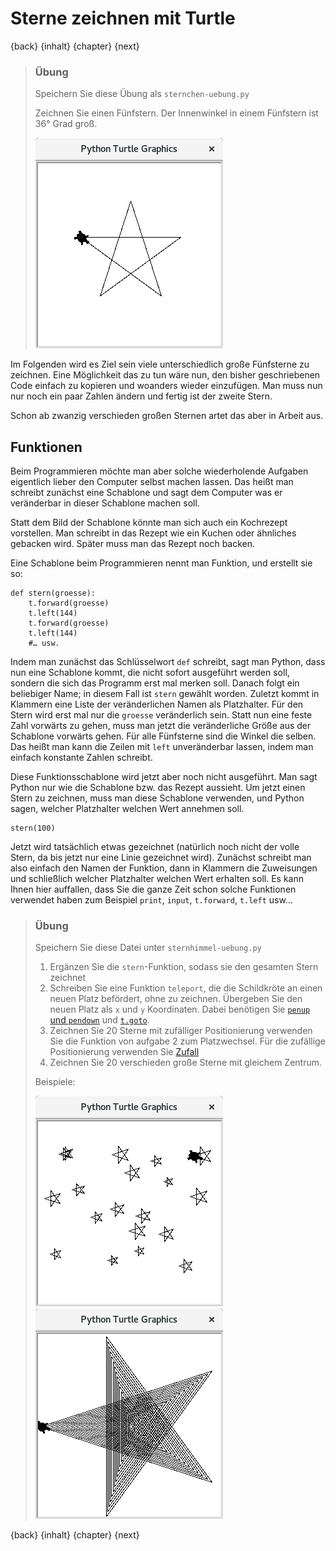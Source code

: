 # Sterne zeichnen mit Turtle

{back} {inhalt} {chapter} {next}

> ### Übung
>
> Speichern Sie diese Übung als `sternchen-uebung.py`
>
> Zeichnen Sie einen Fünfstern. Der Innenwinkel in einem Fünfstern ist 36° Grad groß.
>
> ![Fünfstern mit Turtle](img/fuenfstern.png)

Im Folgenden wird es Ziel sein viele unterschiedlich große Fünfsterne zu zeichnen.
Eine Möglichkeit das zu tun wäre nun, den bisher geschriebenen Code einfach zu kopieren und woanders wieder einzufügen.
Man muss nun nur noch ein paar Zahlen ändern und fertig ist der zweite Stern.

Schon ab zwanzig verschieden großen Sternen artet das aber in Arbeit aus.

## Funktionen

Beim Programmieren möchte man aber solche wiederholende Aufgaben eigentlich lieber den Computer selbst machen lassen.
Das heißt man schreibt zunächst eine Schablone und sagt dem Computer was er veränderbar in dieser Schablone machen soll.

Statt dem Bild der Schablone könnte man sich auch ein Kochrezept vorstellen. Man schreibt in das Rezept wie ein Kuchen oder ähnliches gebacken wird. Später muss man das Rezept noch backen.

Eine Schablone beim Programmieren nennt man Funktion, und erstellt sie so:

```
def stern(groesse):
    t.forward(groesse)
    t.left(144)
    t.forward(groesse)
    t.left(144)
    #… usw.
```

Indem man zunächst das Schlüsselwort `def` schreibt, sagt man Python, dass nun eine Schablone kommt, die nicht sofort ausgeführt
werden soll, sondern die sich das Programm erst mal merken soll. Danach folgt ein beliebiger Name; in diesem Fall ist `stern` gewählt worden.
Zuletzt kommt in Klammern eine Liste der veränderlichen Namen als Platzhalter. Für den Stern wird erst mal nur die `groesse` veränderlich sein.
Statt nun eine feste Zahl vorwärts zu gehen, muss man jetzt die veränderliche Größe aus der Schablone vorwärts gehen.
Für alle Fünfsterne sind die Winkel die selben. Das heißt man kann die Zeilen mit `left` unveränderbar lassen,
indem man einfach konstante Zahlen schreibt.

Diese Funktionsschablone wird jetzt aber noch nicht ausgeführt. Man sagt Python nur wie die Schablone bzw. das Rezept aussieht.
Um jetzt einen Stern zu zeichnen, muss man diese Schablone verwenden, und Python sagen, welcher Platzhalter welchen Wert annehmen soll.

```
stern(100)
```

Jetzt wird tatsächlich etwas gezeichnet (natürlich noch nicht der volle Stern, da bis jetzt nur eine Linie gezeichnet wird).
Zunächst schreibt man also einfach den Namen der Funktion,
dann in Klammern die Zuweisungen und schließlich welcher Platzhalter welchen Wert erhalten soll. Es kann Ihnen hier auffallen,
dass Sie die ganze Zeit schon solche Funktionen verwendet haben zum Beispiel `print`, `input`, `t.forward`, `t.left` usw…

> ### Übung
>
> Speichern Sie diese Datei unter `sternhimmel-uebung.py`
>
> 1. Ergänzen Sie die `stern`-Funktion, sodass sie den gesamten Stern zeichnet
> 2. Schreiben Sie eine Funktion `teleport`, die die Schildkröte an einen neuen Platz befördert, ohne zu zeichnen. Übergeben Sie den neuen Platz als `x` und `y` Koordinaten.
     Dabei benötigen Sie [`penup` und `pendown`](Turtle.md#das-turtle-bewegen-ohne-zu-zeichnen) und [`t.goto`](Turtlebefehle.md).
> 3. Zeichnen Sie 20 Sterne mit zufälliger Positionierung verwenden Sie die Funktion von aufgabe 2 zum Platzwechsel. Für die zufällige Positionierung verwenden Sie [Zufall](Zufall.md)
> 2. Zeichnen Sie 20 verschieden große Sterne mit gleichem Zentrum.
>
> Beispiele:
>
> ![Turtle mit zufälligem Ort](img/turtlesternerandom.png)
> ![Turtle mit gleichem Zentrum](img/turtlesterne.png)

{back} {inhalt} {chapter} {next}
